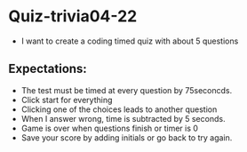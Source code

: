 # Quiz-trivia04-22
- I want to create a coding timed quiz with about 5 questions

## Expectations:
- The test must be timed at every question by 75seconcds.
- Click start for everything
- Clicking one of the choices leads to another question
- When I answer wrong, time is subtracted by 5 seconds.
- Game is over when questions finish or timer is 0
- Save your score by adding initials or go back to try again.
